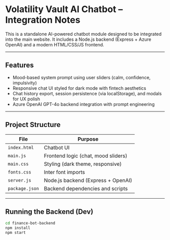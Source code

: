 # Volatility Vault AI Chatbot – Integration Notes

This is a standalone AI-powered chatbot module designed to be integrated into the main website. 
It includes a Node.js backend (Express + Azure OpenAI) and a modern HTML/CSS/JS frontend.

---

## Features
- Mood-based system prompt using user sliders (calm, confidence, impulsivity)
- Responsive chat UI styled for dark mode with fintech aesthetics
- Chat history export, session persistence (via localStorage), and modals for UX polish
- Azure OpenAI GPT-4o backend integration with prompt engineering

---

## Project Structure

| File                | Purpose                              |
|---------------------|--------------------------------------|
| `index.html`        | Chatbot UI                           |
| `main.js`           | Frontend logic (chat, mood sliders)  |
| `main.css`          | Styling (dark theme, responsive)     |
| `fonts.css`         | Inter font imports                   |
| `server.js`         | Node.js backend (Express + OpenAI)   |
| `package.json`      | Backend dependencies and scripts     |

---

## Running the Backend (Dev)

```bash
cd finance-bot-backend
npm install
npm start
